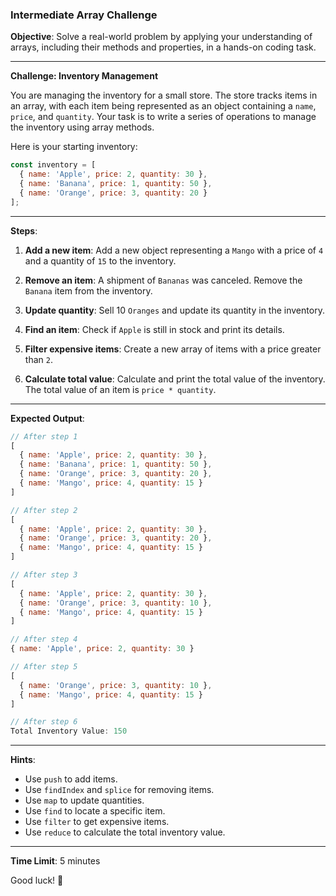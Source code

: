 ### Intermediate Array Challenge

**Objective**: Solve a real-world problem by applying your understanding of arrays, including their methods and properties, in a hands-on coding task.

---

**Challenge: Inventory Management**

You are managing the inventory for a small store. The store tracks items in an array, with each item being represented as an object containing a `name`, `price`, and `quantity`. Your task is to write a series of operations to manage the inventory using array methods.

Here is your starting inventory:

```javascript
const inventory = [
  { name: 'Apple', price: 2, quantity: 30 },
  { name: 'Banana', price: 1, quantity: 50 },
  { name: 'Orange', price: 3, quantity: 20 }
];
```

---

**Steps**:

1. **Add a new item**: Add a new object representing a `Mango` with a price of `4` and a quantity of `15` to the inventory.

2. **Remove an item**: A shipment of `Bananas` was canceled. Remove the `Banana` item from the inventory.

3. **Update quantity**: Sell 10 `Oranges` and update its quantity in the inventory.

4. **Find an item**: Check if `Apple` is still in stock and print its details.

5. **Filter expensive items**: Create a new array of items with a price greater than `2`.

6. **Calculate total value**: Calculate and print the total value of the inventory. The total value of an item is `price * quantity`.

---

**Expected Output**:

```javascript
// After step 1
[
  { name: 'Apple', price: 2, quantity: 30 },
  { name: 'Banana', price: 1, quantity: 50 },
  { name: 'Orange', price: 3, quantity: 20 },
  { name: 'Mango', price: 4, quantity: 15 }
]

// After step 2
[
  { name: 'Apple', price: 2, quantity: 30 },
  { name: 'Orange', price: 3, quantity: 20 },
  { name: 'Mango', price: 4, quantity: 15 }
]

// After step 3
[
  { name: 'Apple', price: 2, quantity: 30 },
  { name: 'Orange', price: 3, quantity: 10 },
  { name: 'Mango', price: 4, quantity: 15 }
]

// After step 4
{ name: 'Apple', price: 2, quantity: 30 }

// After step 5
[
  { name: 'Orange', price: 3, quantity: 10 },
  { name: 'Mango', price: 4, quantity: 15 }
]

// After step 6
Total Inventory Value: 150
```

---

**Hints**:
- Use `push` to add items.
- Use `findIndex` and `splice` for removing items.
- Use `map` to update quantities.
- Use `find` to locate a specific item.
- Use `filter` to get expensive items.
- Use `reduce` to calculate the total inventory value. 

---

**Time Limit**: 5 minutes

Good luck! 🎉